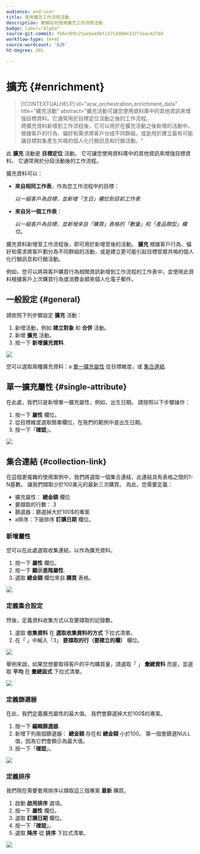 ```yaml
---
audience: end-user
title: 使用擴充工作流程活動
description: 瞭解如何使用擴充工作流程活動
badge: label="Alpha"
source-git-commit: fb6e389c25aebae8bfc17c4d88e33273aac427dd
workflow-type: tm+mt
source-wordcount: '626'
ht-degree: 26%

---
```



# 擴充 {#enrichment}

>[!CONTEXTUALHELP]
>id="acw_orchestration_enrichment_data"
>title="擴充活動"
>abstract="擴充活動可讓您使用資料庫中的其他資訊來增強目標資料。它通常用於目標定位活動之後的工作流程。<br/>將擴充資料新增到工作流程後，它可以用於在擴充活動之後新增的活動中，根據客戶的行為、偏好和需求將客戶分成不同群組，或是用於建立最有可能讓目標對象產生共鳴的個人化行銷訊息和行銷活動。"

此 **擴充** 活動是 **目標定位** 活動。 它可讓您使用資料庫中的其他資訊來增強目標資料。 它通常用於分段活動後的工作流程。

擴充資料可以：

* **來自相同工作表**，作為您工作流程中的目標：

  *以一組客戶為目標，並新增「生日」欄位到目前工作表*

* **來自另一個工作表**：

  *以一組客戶為目標，並新增來自「購買」表格的「數量」和「產品類型」欄位*。

擴充資料新增至工作流程後，即可用於新增至後的活動。 **擴充** 根據客戶行為、偏好和需求將客戶劃分為不同群組的活動，或是建立更可能引起目標受眾共鳴的個人化行銷訊息和行銷活動。

例如，您可以將與客戶購買行為相關資訊新增到工作流程的工作表中，並使用此資料根據客戶上次購買行為或消費金額來個人化電子郵件。

## 一般設定 {#general}

請依照下列步驟設定 **擴充** 活動：

1. 新增活動，例如 **建立對象** 和 **合併** 活動。
1. 新增 **擴充** 活動。
1. 按一下 **新增擴充資料**.

![](../assets/workflow-enrichment1.png)

您可以選取兩種擴充資料：a [單一擴充屬性](#single-attribute) 從目標維度，或 [集合連結](#collection-link).

## 單一擴充屬性 {#single-attribute}

在此處，我們只是新增單一擴充屬性，例如，出生日期。 請按照以下步驟操作：

1. 按一下 **屬性** 欄位。
1. 從目標維度選取簡單欄位，在我們的範例中是出生日期。
1. 按一下「**確認**」。

![](../assets/workflow-enrichment2.png)

## 集合連結 {#collection-link}

在這個更複雜的使用案例中，我們將選取一個集合連結，此連結具有表格之間的1-N基數。 讓我們擷取少於100美元的最新三次購買。 為此，您需要定義：

* 擴充屬性： **總金額** 欄位
* 要擷取的行數： 3
* 篩選器：篩選掉大於100$的專案
* a排序：下級排序 **訂購日期** 欄位。

### 新增屬性

您可以在此處選取收集連結，以作為擴充資料。

1. 按一下 **屬性** 欄位。
1. 按一下 **顯示進階屬性**.
1. 選取 **總金額** 欄位來自 **購買** 表格。

![](../assets/workflow-enrichment3.png)

### 定義集合設定

然後，定義資料收集方式以及要擷取的記錄數。

1. 選取 **收集資料** 在 **選取收集資料的方式** 下拉式清單。
1. 在「 」中輸入「3」 **要擷取的行（要建立的欄）** 欄位。

![](../assets/workflow-enrichment4.png)

舉例來說，如果您想要取得客戶的平均購買量，請選取「 」 **彙總資料** 而是，並選取 **平均** 在 **彙總函式** 下拉式清單。

![](../assets/workflow-enrichment5.png)

### 定義篩選器

在此，我們定義擴充屬性的最大值。 我們會篩選掉大於100$的專案。

1. 按一下 **編輯篩選器**.
1. 新增下列兩個篩選器： **總金額** 存在和 **總金額** 小於100。 第一個會篩選NULL值，因為它們會顯示為最大值。
1. 按一下「**確認**」。

![](../assets/workflow-enrichment6.png)

### 定義排序

我們現在需要套用排序以擷取這三個專案 **最新** 購買。

1. 啟動 **啟用排序** 選項。
1. 按一下 **屬性** 欄位。
1. 選取 **訂購日期** 欄位。
1. 按一下「**確認**」。
1. 選取 **降序** 從 **排序** 下拉式清單。

![](../assets/workflow-enrichment7.png)

<!--

Add other fields
use it in delivery


cardinality between the tables (1-N)
1. select attribute to use as enrichment data

    display advanced fields option
    i button

    note: attributes from the target dimension

1. Select how the data is collected
1. number of records to retrieve if want to retrieve a collection of multiple records
1. Apply filters and build rule

    select an existing filter
    save the filter for reuse
    view results of the filter visually or in code view

1. sort records using an attribute

leverage enrichment data in campaign

where we can use the enrichment data: personalize email, other use cases?

## Example

-->